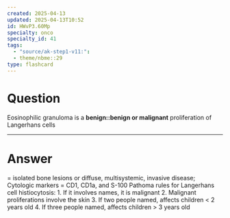 ```yaml
---
created: 2025-04-13
updated: 2025-04-13T10:52
id: HWvP3.60Mp
specialty: onco
specialty_id: 41
tags:
  - "source/ak-step1-v11:": 
  - theme/nbme::29
type: flashcard
---
```


# Question
Eosinophilic granuloma is a **benign::benign or malignant** proliferation of Langerhans cells

---

# Answer
= isolated bone lesions or diffuse, multisystemic, invasive disease; Cytologic markers = CD1, CD1a, and S-100    Pathoma rules for Langerhans cell histiocytosis: 1. If it involves names, it is malignant 2. Malignant proliferations involve the skin 3. If two people named, affects children < 2 years old 4. If three people named, affects children > 3 years old